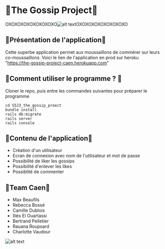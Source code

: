 # 🙊The Gossip Project🙊

OXOXOXOXOXOXOXOXO![alt text](https://media.giphy.com/media/661poXc3NplhC/giphy.gif)OXOXOXOXOXOXOXOXO

## 💾Présentation de l'application💾

Cette superbe application permet aux moussaillons de commérer sur leurs co-moussaillons. 
Voici le lien de l'application en prod sur heroku "https://the-gossip-project-caen.herokuapp.com"

## 💽Comment utiliser le programme ? 💽

Cloner le repo, puis entre les commandes suivantes pour préparer le programme

```
cd S5J3_the_gossip_proect
bundle install
rails db:migrate
rails server
rails console
```

## 🎉Contenu de l'application🎉

* Création d'un utilisateur
* Ecran de connexion avec nom de l'utilisateur et mot de passe
* Possibilité de liker les gossips
* Possibilité d'enlever les likes
* Possiblité de commenter

## 🌈Team Caen🌈

* Max Beaufils
* Rebecca Bossé
* Camille Dublois
* Iliès El Ouartassi
* Bertrand Pelletier
* Rauana Roupsard
* Charlotte Vaudour

![alt text](https://media.shoko.fr/article-3574479-head-f4/gossip-girl.jpg)
